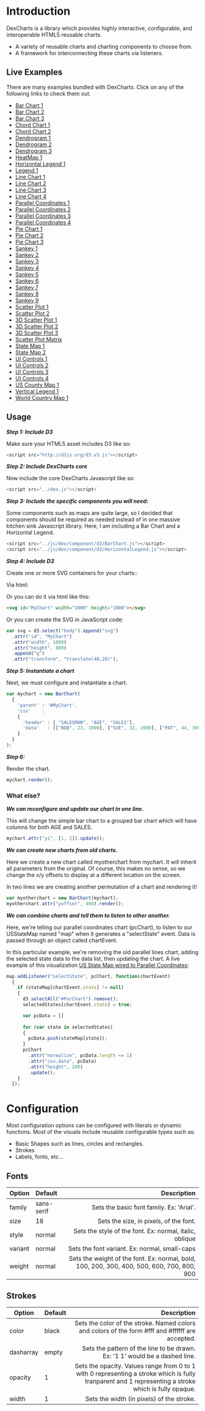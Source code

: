 # Introduction

DexCharts is a library which provides highly interactive, configurable, and interoperable HTML5 reusable charts.

* A variety of reusable charts and charting components to choose from.
* A framework for interconnecting these charts via listeners.

## Live Examples

There are many examples bundled with DexCharts.  Click on any of the following links to check them out.

* [Bar Chart 1](http://dexvis.com/dexcharts/dist/2013.11.14/examples/BarChart1.html)
* [Bar Chart 2](http://dexvis.com/dexcharts/dist/2013.11.14/examples/BarChart2.html)
* [Bar Chart 3](http://dexvis.com/dexcharts/dist/2013.11.14/examples/BarChart3.html)
* [Chord Chart 1](http://dexvis.com/dexcharts/dist/2013.11.14/examples/Chord1.html)
* [Chord Chart 2](http://dexvis.com/dexcharts/dist/2013.11.14/examples/Chord2.html)
* [Dendrogram 1](http://dexvis.com/dexcharts/dist/2013.11.14/examples/Dendrogram1.html)
* [Dendrogram 2](http://dexvis.com/dexcharts/dist/2013.11.14/examples/Dendrogram2.html)
* [Dendrogram 3](http://dexvis.com/dexcharts/dist/2013.11.14/examples/Dendrogram3.html)
* [HeatMap 1](http://dexvis.com/dexcharts/dist/2013.11.14/examples/HeatMap1.html)
* [Horizontal Legend 1](http://dexvis.com/dexcharts/dist/2013.11.14/examples/HorizontalLegend1.html)
* [Legend 1](http://dexvis.com/dexcharts/dist/2013.11.14/examples/Legends1.html)
* [Line Chart 1](http://dexvis.com/dexcharts/dist/2013.11.14/examples/LineChart1.html)
* [Line Chart 2](http://dexvis.com/dexcharts/dist/2013.11.14/examples/LineChart2.html)
* [Line Chart 3](http://dexvis.com/dexcharts/dist/2013.11.14/examples/LineChart3.html)
* [Line Chart 4](http://dexvis.com/dexcharts/dist/2013.11.14/examples/LineChart4.html)
* [Parallel Coordinates 1](http://dexvis.com/dexcharts/dist/2013.11.14/examples/ParallelCoordinates1.html)
* [Parallel Coordinates 2](http://dexvis.com/dexcharts/dist/2013.11.14/examples/ParallelCoordinates2.html)
* [Parallel Coordinates 3](http://dexvis.com/dexcharts/dist/2013.11.14/examples/ParallelCoordinates3.html)
* [Parallel Coordinates 4](http://dexvis.com/dexcharts/dist/2013.11.14/examples/ParallelCoordinates4.html)
* [Pie Chart 1](http://dexvis.com/dexcharts/dist/2013.11.14/examples/PieChart1.html)
* [Pie Chart 2](http://dexvis.com/dexcharts/dist/2013.11.14/examples/PieChart2.html)
* [Pie Chart 3](http://dexvis.com/dexcharts/dist/2013.11.14/examples/PieChart3.html)
* [Sankey 1](http://dexvis.com/dexcharts/dist/2013.11.14/examples/Sankey1.html)
* [Sankey 2](http://dexvis.com/dexcharts/dist/2013.11.14/examples/Sankey2.html)
* [Sankey 3](http://dexvis.com/dexcharts/dist/2013.11.14/examples/Sankey3.html)
* [Sankey 4](http://dexvis.com/dexcharts/dist/2013.11.14/examples/Sankey4.html)
* [Sankey 5](http://dexvis.com/dexcharts/dist/2013.11.14/examples/Sankey5.html)
* [Sankey 6](http://dexvis.com/dexcharts/dist/2013.11.14/examples/Sankey6.html)
* [Sankey 7](http://dexvis.com/dexcharts/dist/2013.11.14/examples/Sankey7.html)
* [Sankey 8](http://dexvis.com/dexcharts/dist/2013.11.14/examples/Sankey8.html)
* [Sankey 9](http://dexvis.com/dexcharts/dist/2013.11.14/examples/Sankey9.html)
* [Scatter Plot 1](http://dexvis.com/dexcharts/dist/2013.11.14/examples/ScatterPlot1.html)
* [Scatter Plot 2](http://dexvis.com/dexcharts/dist/2013.11.14/examples/ScatterPlot2.html)
* [3D Scatter Plot 1](http://dexvis.com/dexcharts/dist/2013.11.14/examples/ScatterPlot3D1.html)
* [3D Scatter Plot 2](http://dexvis.com/dexcharts/dist/2013.11.14/examples/ScatterPlot3D2.html)
* [3D Scatter Plot 3](http://dexvis.com/dexcharts/dist/2013.11.14/examples/ScatterPlot3D3.html)
* [Scatter Plot Matrix](http://dexvis.com/dexcharts/dist/2013.11.14/examples/ScatterPlotMatrix1.html)
* [State Map 1](http://dexvis.com/dexcharts/dist/2013.11.14/examples/StateMap1.html)
* [State Map 2](http://dexvis.com/dexcharts/dist/2013.11.14/examples/StateMap2.html)
* [UI Controls 1](http://dexvis.com/dexcharts/dist/2013.11.14/examples/UI1.html)
* [UI Controls 2](http://dexvis.com/dexcharts/dist/2013.11.14/examples/UI2.html)
* [UI Controls 3](http://dexvis.com/dexcharts/dist/2013.11.14/examples/UI3.html)
* [UI Controls 4](http://dexvis.com/dexcharts/dist/2013.11.14/examples/UI4.html)
* [US County Map 1](http://dexvis.com/dexcharts/dist/2013.11.14/examples/USCountyMap1.html)
* [Vertical Legend 1](http://dexvis.com/dexcharts/dist/2013.11.14/examples/VerticalLegend1.html)
* [World Country Map 1](http://dexvis.com/dexcharts/dist/2013.11.14/examples/WorldCountryMap1.html)

## Usage

_**Step 1: Include D3**_

Make sure your HTML5 asset includes D3 like so:

```javascript
<script src="http://d3js.org/d3.v3.js"></script>
```

_**Step 2: Include DexCharts core**_

Now include the core DexCharts Javascript like so:

```javascript
<script src="../dex.js"></script>
```

_**Step 3: Include the specific components you will need:**_

Some components such as maps are quite large, so I decided that components should be required as needed instead of in one massive kitchen sink Javascript library.  Here, I am including a Bar Chart and a Horizontal Legend.

```javascript
<script src="../js/dex/component/d3/BarChart.js"></script>
<script src="../js/dex/component/d3/HorizontalLegend.js"></script>
```

_**Step 4: Include D3**_

Create one or more SVG containers for your charts::

Via html:

Or you can do it via html like this:

```html
<svg id="MyChart" width="1000" height="1000"></svg>
```

Or you can create the SVG in JavaScript code:

```javascript
var svg = d3.select("body").append("svg")
  .attr("id", "MyChart")
  .attr("width", 1000)
  .attr("height", 800)
  .append("g")
  .attr("transform", "translate(40,20)");
```

_**Step 5: Instantiate a chart**_

Next, we must configure and instantiate a chart.

```javascript
var mychart = new BarChart(
  {
    'parent' : '#MyChart',
    'csv'    :
    {
      'header' : [ "SALESMAN", "AGE", "SALES"],
      'data'   : [["BOB", 23, 1000], ["SUE", 32, 2000], ["PAT", 44, 3000]]
    }
  }
);
```

_**Step 6:**_

Render the chart.

```javascript
mychart.render();
```

### What else?

_**We can reconfigure and update our chart in one line.**_

This will change the simple bar chart to a grouped bar chart which will have columns for both AGE and SALES.

```javascript
mychart.attr("yi", [1, 2]).update();
```

_**We can create new charts from old charts.**_

Here we create a new chart called myotherchart from mychart.  It will inherit all parameters from the original.  Of course, this makes no sense, so we change the x/y offsets to display at a different location on the screen.

In two lines we are creating another permutation of a chart and rendering it!

```javascript
var myotherchart = new BarChart(mychart);
myotherchart.attr("yoffset", 400).render();
```

_**We can combine charts and tell them to listen to other another.**_

Here, we're telling our parallel coordinates chart (pcChart), to listen to our USStateMap named "map" when it generates a "selectState" event.  Data is passed through an object called chartEvent.

In this particular example, we're removing the old parallel lines chart, adding the selected state data to the data list, then updating the chart.  A live example of this visualization [US State Map wired to Parallel Coordinates](http://dexvis.com/vis/blog/2013/mar/reusable6/html/ParallelCoordinates3.html):

```javascript
map.addListener("selectState", pcChart, function(chartEvent)
  {
    if (stateMap[chartEvent.state] != null)
  	{
  	  d3.selectAll("#ParChart").remove();
  	  selectedStates[chartEvent.state] = true;

  	  var pcData = []
  	  
  	  for (var state in selectedStates)
  	  {
  	  	pcData.push(stateMap[state]);
  	  }
	  pcChart
	    .attr("normalize", pcData.length <= 1)
	    .attr("csv.data", pcData)
	    .attr("height", 200)
	    .update();
  	}
  });
```

# Configuration

Most configuration options can be configured with literals or dynamic functions.  Most of the visuals include reusable configurable types such as:

* Basic Shapes such as lines, circles and rectangles.
* Strokes
* Labels, fonts, etc...

## Fonts

| Option  | Default    | Description |
| ------- |:-----------| -----:|
| family  | sans-serif | Sets the basic font family.  Ex: 'Arial'. |
| size    | 18         | Sets the size, in pixels, of the font. |
| style   | normal     | Sets the style of the font. Ex: normal, italic, oblique |
| variant | normal     | Sets the font variant.  Ex: normal, small-caps |
| weight  | normal     | Sets the weight of the font.  Ex: normal, bold, 100, 200, 300, 400, 500, 600, 700, 800, 900 |


## Strokes

| Option    | Default | Description |
| --------- |:--------| -----:|
| color     | black   | Sets the color of the stroke. Named colors and colors of the form #fff and #ffffff are accepted. |
| dasharray | empty   | Sets the pattern of the line to be drawn.  Ex: '1 1' would be a dashed line. |
| opacity   | 1       | Sets the opacity.  Values range from 0 to 1 with 0 representing a stroke which is fully tranparent and 1 representing a stroke which is fully opaque. |
| width     | 1       | Sets the width (in pixels) of the stroke. |


